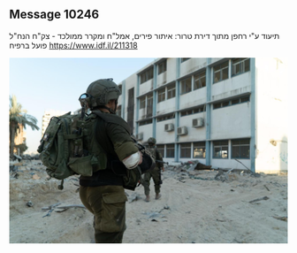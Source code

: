 ## Message 10246

תיעוד ע"י רחפן מתוך דירת טרור:
איתור פירים, אמל"ח ומקרר ממולכד - צק"ח הנח"ל פועל ברפיח
https://www.idf.il/211318

![Photo](./10246/10246_photo.jpg)
